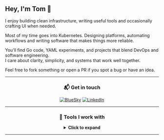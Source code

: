 ## Hey, I'm Tom 👋

I enjoy building clean infrastructure, writing useful tools and occasionally crafting UI when needed.

Most of my time goes into Kubernetes. Designing platforms, automating workflows and writing software that makes things more reliable.

You'll find Go code, YAML experiments, and projects that blend DevOps and software engineering.  
I care about clarity, simplicity, and systems that work well together.

Feel free to fork something or open a PR if you spot a bug or have an idea.

---

<!-- markdownlint-disable MD033 -->
<div align="center">
  
### 📬 Get in touch

[![BlueSky](https://img.shields.io/badge/-BlueSky-FFFFFF?style=for-the-badge&logo=bluesky)](https://bsky.app/profile/lvlcn-t.dev)
[![LinkedIn](https://img.shields.io/badge/-LinkedIn-0077B5?style=for-the-badge&logo=indeed)](https://linkedin.com/in/tom-vendolsky)

</div>

---
<div align="center">

### 🧰 Tools I work with

<details>
<summary style="user-select: none; cursor: pointer;"><strong>Click to expand</strong></summary>

#### 💻 Languages

[![Go](https://img.shields.io/badge/-Go-00ADD8?style=for-the-badge&logo=go&logoColor=white)](https://go.dev)
[![Bash](https://img.shields.io/badge/-Bash-4EAA25?style=for-the-badge&logo=gnu-bash&logoColor=white)](https://www.gnu.org/software/bash/)  
[![Python](https://img.shields.io/badge/-Python-3776AB?style=for-the-badge&logo=python&logoColor=white)](https://www.python.org/)
[![TypeScript](https://img.shields.io/badge/-TypeScript-3178C6?style=for-the-badge&logo=typescript&logoColor=white)](https://www.typescriptlang.org/)

#### ⚙️ DevOps, Infra & Cloud

[![Kubernetes](https://img.shields.io/badge/-Kubernetes-326CE5?style=for-the-badge&logo=kubernetes&logoColor=white)](https://kubernetes.io/)
[![Rancher](https://img.shields.io/badge/-Rancher-0075A8?style=for-the-badge&logo=rancher&logoColor=white)](https://rancher.com/)

[![Argo CD](https://img.shields.io/badge/-Argo_CD-009485?style=for-the-badge&logo=argo&logoColor=white)](https://argo-cd.readthedocs.io/en/stable/)
[![Helm](https://img.shields.io/badge/-Helm-277A9F?style=for-the-badge&logo=helm&logoColor=white)](https://helm.sh/)

[![Terraform](https://img.shields.io/badge/-Terraform-623CE4?style=for-the-badge&logo=terraform&logoColor=white)](https://www.terraform.io/)
[![Google Cloud](https://img.shields.io/badge/-Google_Cloud-4285F4?style=for-the-badge&logo=google-cloud&logoColor=white)](https://cloud.google.com/)
[![Azure](https://img.shields.io/badge/-Azure-0078D4?style=for-the-badge&logo=icloud&logoColor=white)](https://azure.microsoft.com/)

[![GitHub Actions](https://img.shields.io/badge/-GitHub_Actions-2088FF?style=for-the-badge&logo=github-actions&logoColor=white)](https://github.com/features/actions)
[![GitLab CI/CD](https://img.shields.io/badge/-GitLab_CI/CD-FC6D26?style=for-the-badge&logo=gitlab&logoColor=white)](https://docs.gitlab.com/ee/ci/)

#### 📈 Monitoring & Observability

[![Prometheus](https://img.shields.io/badge/-Prometheus-E6522C?style=for-the-badge&logo=prometheus&logoColor=white)](https://prometheus.io/)
[![Grafana](https://img.shields.io/badge/-Grafana-F46800?style=for-the-badge&logo=grafana&logoColor=white)](https://grafana.com/)  
[![OpenTelemetry](https://img.shields.io/badge/-OpenTelemetry-FF4F00?style=for-the-badge&logo=opentelemetry&logoColor=white)](https://opentelemetry.io/)

#### 🖼️ Frontend

[![HTMX](https://img.shields.io/badge/-HTMX-3d72d7?style=for-the-badge&logo=htmx&logoColor=white)](https://htmx.org/)
[![Tailwind CSS](https://img.shields.io/badge/-Tailwind_CSS-38B2AC?style=for-the-badge&logo=tailwind-css&logoColor=white)](https://tailwindcss.com/)

#### 📑 Docs

[![Docusaurus](https://img.shields.io/badge/-Docusaurus-003366?style=for-the-badge&logo=docusaurus&logoColor=white)](https://docusaurus.io/)
[![Obsidian](https://img.shields.io/badge/-Obsidian-483699?style=for-the-badge&logo=obsidian&logoColor=white)](https://obsidian.md/)

</details>

</div>

---
